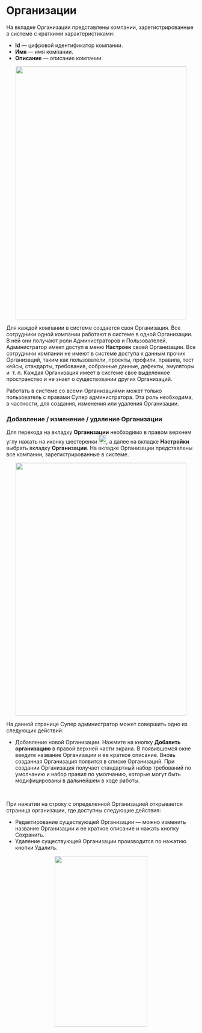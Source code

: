 # Организации

  <p>На вкладке Организации представлены компании, зарегистрированные в системе с краткими характеристиками:</p>
  <ul class="Disc">
    <li><strong>Id</strong> — цифровой идентификатор компании.</li>
    <li><strong>Имя</strong> — имя компании.</li>
    <li><strong>Описание</strong> — описание компании.</li>
  </ul>
  <p style="text-align: center"><img height="671" src="../assets/images/image80.png" width="95%" /></p>
  <p>Для каждой компании в системе создается своя Организация. Все сотрудники одной компании работают в системе в одной Организации. В ней они получают роли Администраторов и Пользователей. Администратор имеет доступ в меню <strong>Настроек</strong> своей Организации. Все сотрудники компании не имеют в системе доступа к данным прочих Организаций, таким как пользователи, проекты, профили, правила, тест кейсы, стандарты, требования, собранные данные, дефекты, эмуляторы и  т. п. Каждая Организация имеет в системе свое выделенное пространство и не знает о существовании других Организаций.</p>
  <p>Работать в системе со всеми Организациями может только пользователь с правами Супер администратора. Эта роль необходима, в частности, для создания, изменения или удаления Организации.</p>
  <h3>Добавление / изменение / удаление Организации</h3>
  <p>Для перехода на вкладку <strong>Организации</strong> необходимо в правом верхнем углу нажать на иконку шестеренки <img height="22" src="../assets/images/image81.png" width="20" />, а далее на вкладке <strong>Настройки</strong> выбрать вкладку <strong>Организации</strong>. На вкладке Организации представлены все компании, зарегистрированные в системе.</p>
  <p style="text-align: center"><img height="671" src="../assets/images/image80.png" width="95%" /></p>
  <p>На данной странице Супер администратор может совершить одно из следующих действий:</p>
  <ul class="Disc">
    <li>Добавление новой Организации. Нажмите на кнопку <strong>Добавить организацию</strong> в правой верхней части экрана. В появившемся окне введите название Организации и ее краткое описание. Вновь созданная Организация появится в списке Организаций. При создании Организация получает стандартный набор требований по умолчанию и набор правил по умолчанию, которые могут быть модифицированы в дальнейшем в ходе работы.</li>
  </ul>
  <p> </p>
  <p>При нажатии на строку с определенной Организацией открывается страница организации, где доступны следующие действия:</p>
  <ul class="Disc">
    <li>Редактирование существующей Организации — можно изменить название Организации и ее краткое описание и нажать кнопку Сохранить.</li>
    <li>Удаление существующей Организации производится по нажатию кнопки Удалить.</li>
  </ul>
  <p style="text-align: center"><img height="453" src="../assets/images/image32.png" width="70%" /></p>
  <p style="text-align: center"> </p>
</body>
</html>